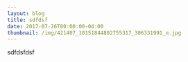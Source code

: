 ```yaml
---
layout: blog
title: sdfdsf
date: 2017-07-26T00:00:00-04:00
thumbnail: /img/421407_10151844802755317_306331991_n.jpg
---
```

sdfdsfdsf
